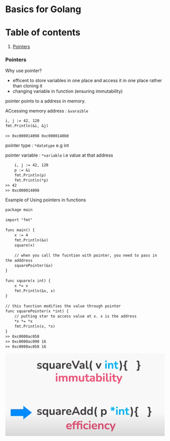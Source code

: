 # Basics for Golang 

# Table of contents
1. [Pointers](#Pointers)


### Pointers
Why use pointer?
- efficent to store variables in one place and access it in one place rather than cloning it
- changing variable in function (ensuring immutability)

pointer points to a address in memory.

ACcessing memory address : `&varaible`
```
i, j := 42, 120
fmt.Println(&i, &j) 

>> 0xc000014098 0xc0000140b0
```

pointer type : `*datatype` e.g int

pointer variable : `*variable` i.e value at that address
```
	i, j := 42, 120
	p := &i
	fmt.Println(p)
	fmt.Println(*p)
>> 42
>> 0xc000014098
```

Example of Using pointers in functions
```
package main

import "fmt"

func main() {
	x := 4
	fmt.Println(&x)
	square(x)

	// when you call the fucntion with pointer, you need to pass in the adddress
	squarePointer(&x)
}

func square(x int) {
	x *= x
	fmt.Println(&x, x)
}

// this function modifies the value through pointer
func squarePointer(x *int) {
	// putting star to access value at x. x is the address
	*x *= *x
	fmt.Println(x, *x)
}
>> 0xc0000ac058
>> 0xc0000ac090 16
>> 0xc0000ac058 16
```

![alt text](./assets/pointers1.PNG "functions and pointers")
